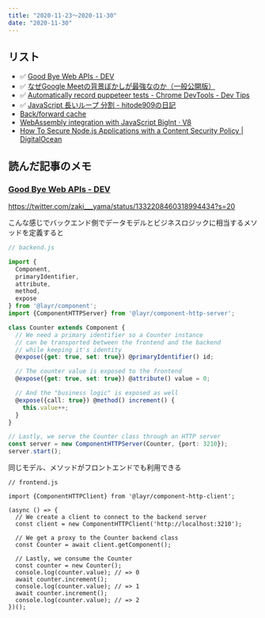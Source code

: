 ```yaml
---
title: "2020-11-23〜2020-11-30"
date: "2020-11-30"
---
```


## リスト

- ✅ [Good Bye Web APIs - DEV](https://dev.to/mvila/good-bye-web-apis-2bel)
- ✅ [なぜGoogle Meetの背景ぼかしが最強なのか（一般公開版）](https://zenn.dev/kounoike/articles/google-meet-bg-features)
- ✅ [Automatically record puppeteer tests - Chrome DevTools - Dev Tips](https://umaar.com/dev-tips/241-puppeteer-recorder/)
- ✅ [JavaScript 長いループ 分割 - hitode909の日記](https://blog.sushi.money/entry/2020/11/26/162409)
- [Back/forward cache](https://www.notion.so/Back-forward-cache-29d01d0c596c4808aaf2d94bf5edd62a)
- [WebAssembly integration with JavaScript BigInt · V8](https://v8.dev/features/wasm-bigint)
- [How To Secure Node.js Applications with a Content Security Policy | DigitalOcean](https://www.digitalocean.com/community/tutorials/how-to-secure-node-js-applications-with-a-content-security-policy)


## 読んだ記事のメモ


### [Good Bye Web APIs - DEV](https://dev.to/mvila/good-bye-web-apis-2bel)

https://twitter.com/zaki___yama/status/1332208460318994434?s=20

こんな感じでバックエンド側でデータモデルとビジネスロジックに相当するメソッドを定義すると

```typescript
// backend.js

import {
  Component,
  primaryIdentifier,
  attribute,
  method,
  expose
} from '@layr/component';
import {ComponentHTTPServer} from '@layr/component-http-server';

class Counter extends Component {
  // We need a primary identifier so a Counter instance
  // can be transported between the frontend and the backend
  // while keeping it's identity
  @expose({get: true, set: true}) @primaryIdentifier() id;

  // The counter value is exposed to the frontend
  @expose({get: true, set: true}) @attribute() value = 0;

  // And the "business logic" is exposed as well
  @expose({call: true}) @method() increment() {
    this.value++;
  }
}

// Lastly, we serve the Counter class through an HTTP server
const server = new ComponentHTTPServer(Counter, {port: 3210});
server.start();
```

同じモデル、メソッドがフロントエンドでも利用できる

```tsx
// frontend.js

import {ComponentHTTPClient} from '@layr/component-http-client';

(async () => {
  // We create a client to connect to the backend server
  const client = new ComponentHTTPClient('http://localhost:3210');

  // We get a proxy to the Counter backend class
  const Counter = await client.getComponent();

  // Lastly, we consume the Counter
  const counter = new Counter();
  console.log(counter.value); // => 0
  await counter.increment();
  console.log(counter.value); // => 1
  await counter.increment();
  console.log(counter.value); // => 2
})();
```

